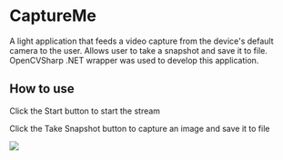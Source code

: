 # CaptureMe
A light application that feeds a video capture from the device's default camera to the user.  Allows user to take a snapshot and save it to file.  OpenCVSharp .NET wrapper was used to develop this application.

## How to use
 Click the Start button to start the stream
 
 Click the Take Snapshot button to capture an image and save it to file

![](https://t3.ftcdn.net/jpg/00/98/21/32/500_F_98213202_1c7adUq7icFiyHg4ndOrQrRHyRCZ6UJy.jpg)

